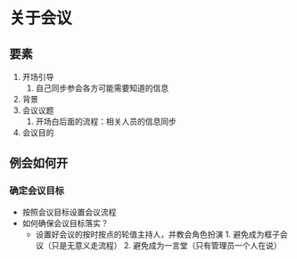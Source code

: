 # 关于会议

## 要素
1. 开场引导
    1. 自己同步参会各方可能需要知道的信息
2. 背景
3. 会议议题
    1. 开场白后面的流程：相关人员的信息同步
4. 会议目的

## 例会如何开

### 确定会议目标
* 按照会议目标设置会议流程
* 如何确保会议目标落实？
    * 设置好会议的按时按点的轮值主持人，并教会角色扮演
            1. 避免成为框子会议（只是无意义走流程）
            2. 避免成为一言堂（只有管理员一个人在说）
